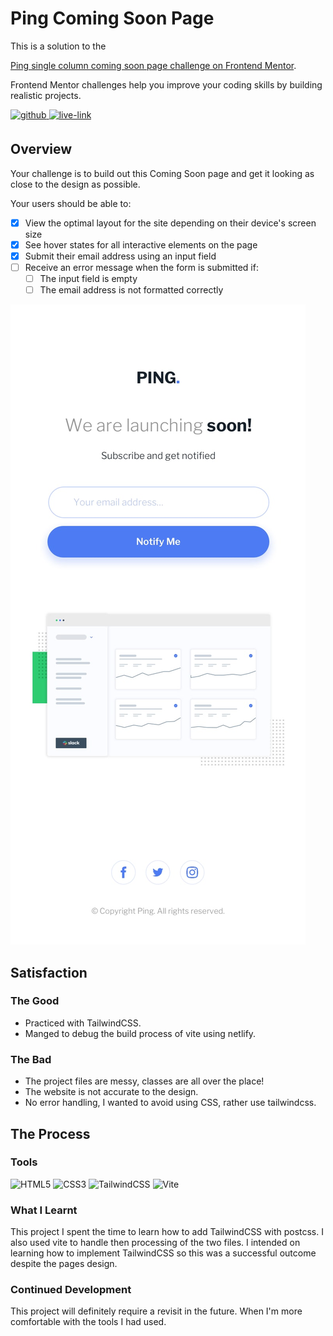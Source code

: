 <!-- USE THIS TEMPLATE FOR FUTURE FRONTEND MENTOR PROJECTS, CLEAN CONSISTENT README'S FOR ALL PROJECTS - PAST SELF. -->

<!-- REPLACE HREFS & PROJECT NAMES -->
<h1>Ping Coming Soon Page</h1>
<p>
  This is a solution to the 
  
  [Ping single column coming soon page challenge on Frontend Mentor](https://www.frontendmentor.io/challenges/ping-single-column-coming-soon-page-5cadd051fec04111f7b848da).
  
  Frontend Mentor challenges help you improve your coding skills by building realistic projects. 
</p>

<!-- REPLACE HREFS -->
<a href="https://www.frontendmentor.io/solutions/ping-coming-soon-page-with-tailwindcss-H8SN1OvIK" target="_blank">
  <img src=https://img.shields.io/badge/solution-3e54a3?&style=for-the-badge&logo=frontendmentor&logoColor=white alt=github style="margin-bottom: 5px;" />
</a>
<a href="https://frosty-brahmagupta-21e5e4.netlify.app/" target="_blank">
  <img src=https://img.shields.io/badge/live%20demo-lightgreen?&style=for-the-badge&logo=html5&logoColor=333 alt=live-link style="margin-bottom: 5px;" />
</a>

<!-- REPLACE TASKS -->
<h2>Overview</h2>
Your challenge is to build out this Coming Soon page and get it looking as close to the design as possible.

Your users should be able to:
- [x] View the optimal layout for the site depending on their device's screen size
- [x] See hover states for all interactive elements on the page
- [x] Submit their email address using an input field
- [ ] Receive an error message when the form is submitted if:
  - [ ] The input field is empty
  - [ ] The email address is not formatted correctly

<!-- IMAGE MAY NEED REPLACING -->
![](./design/mobile-design.jpg)

<!-- REPLACE LIST ITEMS -->
<h2>Satisfaction</h2>
<h3>The Good</h3>
  <ul>
    <li>Practiced with TailwindCSS.</li>
    <li>Manged to debug the build process of vite using netlify.</li>
  </ul>
<h3>The Bad</h3>
  <ul>
    <li>The project files are messy, classes are all over the place!</li>
    <li>The website is not accurate to the design.</li>
    <li>No error handling, I wanted to avoid using CSS, rather use tailwindcss.</li>
  </ul>

<!-- UPDATE ENTIRE SECTION -->
<h2>The Process</h2>
<h3>Tools</h3>
<p>
  <img alt="HTML5" src="https://img.shields.io/badge/-HTML5-red?style=flat-square&logo=html5&logoColor=white" />
  <img alt="CSS3" src="https://img.shields.io/badge/-CSS3-blue?style=flat-square&logo=css3&logoColor=white" />
  
  <img alt="TailwindCSS" src="https://img.shields.io/badge/-TailwindCSS-06b6d4?style=flat-square&logo=tailwindcss&logoColor=black" />
  <img alt="Vite" src="https://img.shields.io/badge/-Vite-ffd32b?style=flat-square&logo=vite&logoColor=white" />
</p>
<h3>What I Learnt</h3>
  <p>
    This project I spent the time to learn how to add TailwindCSS with postcss. I also used vite to handle then processing of the two files.
    I intended on learning how to implement TailwindCSS so this was a successful outcome despite the pages design.
  </p>
<h3>Continued Development</h3>
  <p>
    This project will definitely require a revisit in the future. When I'm more comfortable with the tools I had used.
  </p>
  
<!--  Thank you for taking the time to review my projects!  -->

